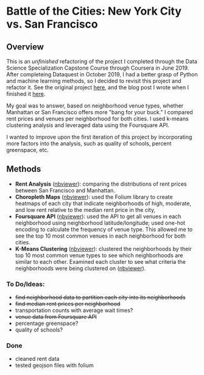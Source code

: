 # Battle of the Cities: New York City vs. San Francisco

## Overview

This is an _unfinished_ refactoring of the project I completed through the Data Science Specialization Capstone Course through Coursera in June 2019. After completeing Dataquest in October 2019, I had a better grasp of Python and machine learning methods, so I decided to revisit this project and refactor it. See the original project [here](https://nbviewer.jupyter.org/gist/d-alvear/6b023d5d5bf0c458c66f4a26379f99a9), and the blog post I wrote when I finished it [here](https://medium.com/@deandraalvear/answering-the-age-old-question-is-new-york-better-than-san-francisco-2bf0a8a8e848).

My goal was to answer, based on neighborhood venue types, whether Manhattan or San Francisco offers more "bang for your buck." I compared rent prices and venues per neighborhood for both cities. I used k-means clustering analysis and leveraged data using the Foursquare API.

I wanted to improve upon the first iteration of this project by incorporating more factors into the analysis, such as quality of schools, percent greenspace, etc.

## Methods
* __Rent Analysis__ ([nbviewer](https://nbviewer.jupyter.org/github/d-alvear/NYC-vs-SF/blob/master/notebooks/rent-analysis.ipynb)): comparing the distributions of rent prices between San Francisco and Manhattan.
* __Choropleth Maps__ ([nbviewer](https://nbviewer.jupyter.org/github/d-alvear/NYC-vs-SF/blob/master/notebooks/data-visualizations.ipynb)): used the Folium library to create heatmaps of each city that indicate neighborhoods of high, moderate, and low rent relative to the median rent price in the city,
* __Foursquare API__ ([nbviewer](https://nbviewer.jupyter.org/github/d-alvear/NYC-vs-SF/blob/master/notebooks/foursquare-api-work.ipynb)): used the API to get all venues in each neighborhood using neighborhood latitude/longitude; used one-hot encoding to calculate the frequency of venue type. This allowed me to see the top 10 most common venues in each neighborhood for both cities.
* __K-Means Clustering__ ([nbviewer](https://nbviewer.jupyter.org/github/d-alvear/NYC-vs-SF/blob/master/notebooks/clustering-nb.ipynb)): clustered the neighborhoods by their top 10 most common venue types to see which neighborhoods are similar to each other. Examined each cluster to see what criteria the neighborhoods were being clustered on ([nbviewer](https://nbviewer.jupyter.org/github/d-alvear/NYC-vs-SF/blob/master/notebooks/examine-clusters.ipynb)).

### To Do/Ideas:

* ~~find neighborhood data to partition each city into its neighborhoods~~
* ~~find median rent prices per neighborhood~~
* transportation counts with average wait times?
* ~~venue data from Foursquare API~~
* percentage greenspace?
* quality of schools?
### Done

* cleaned rent data
* tested geojson files with folium
